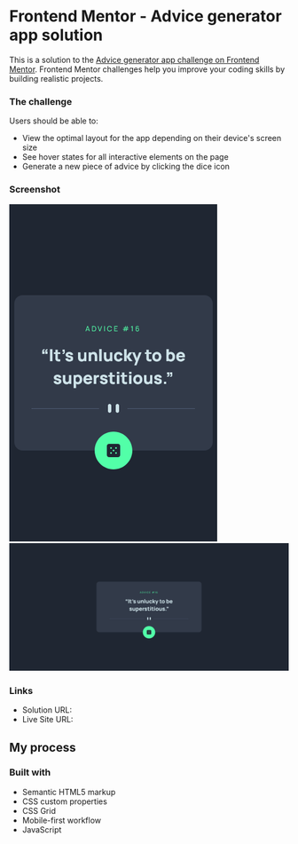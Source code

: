 # Frontend Mentor - Advice generator app solution

This is a solution to the [Advice generator app challenge on Frontend Mentor](https://www.frontendmentor.io/challenges/advice-generator-app-QdUG-13db). Frontend Mentor challenges help you improve your coding skills by building realistic projects.

### The challenge

Users should be able to:

- View the optimal layout for the app depending on their device's screen size
- See hover states for all interactive elements on the page
- Generate a new piece of advice by clicking the dice icon


### Screenshot

![](./screenshots/mobile.png)
![](./screenshots/desktop.png)


### Links

- Solution URL: [](https://github.com/lingal/advice-generator-app.git)
- Live Site URL: [](https://flamboyant-boyd-c6ee17.netlify.app/)

## My process

### Built with

- Semantic HTML5 markup
- CSS custom properties
- CSS Grid
- Mobile-first workflow
- JavaScript

